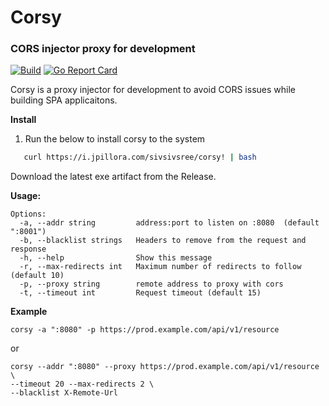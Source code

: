 
# Corsy 
### CORS injector proxy for development
[![Build](https://github.com/sivsivsree/corsy/actions/workflows/unit-test.yaml/badge.svg)](https://github.com/sivsivsree/corsy/actions/workflows/unit-test.yaml) [![Go Report Card](https://goreportcard.com/badge/github.com/sivsivsree/corsy)](https://goreportcard.com/report/github.com/sivsivsree/corsy)

Corsy is a proxy injector for development to avoid CORS issues while building SPA applicaitons.


<b>Install</b>

1.  Run the below to install corsy to the system
```sh
   curl https://i.jpillora.com/sivsivsree/corsy! | bash
```

Download the latest exe artifact from the Release.

<b>Usage: </b>

```
Options:
  -a, --addr string         address:port to listen on :8080  (default ":8001")
  -b, --blacklist strings   Headers to remove from the request and response
  -h, --help                Show this message
  -r, --max-redirects int   Maximum number of redirects to follow (default 10)
  -p, --proxy string        remote address to proxy with cors
  -t, --timeout int         Request timeout (default 15)
```

<b>Example</b>
 <br>

```
corsy -a ":8080" -p https://prod.example.com/api/v1/resource

```
or 
```
corsy --addr ":8080" --proxy https://prod.example.com/api/v1/resource  \
--timeout 20 --max-redirects 2 \
--blacklist X-Remote-Url 

```

